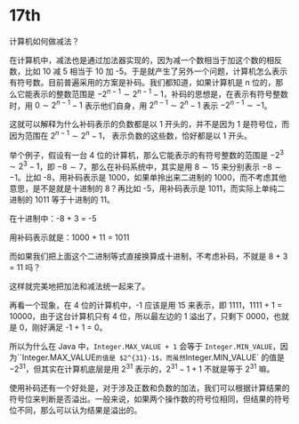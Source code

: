 # 17th
计算机如何做减法？

在计算机中，减法也是通过加法器实现的，因为减一个数相当于加这个数的相反数，比如 10 减 5 相当于 10 加 -5。于是就产生了另外一个问题，计算机怎么表示有符号数。目前普遍采用的方案是补码。我们都知道，如果计算机是 n 位的，那么它能表示的整数范围是 $-2^{n-1} \sim 2^{n-1}-1$，补码的思想是，在表示有符号整数时，用 $0 \sim 2^{n-1}-1$ 表示他们自身，用 $2^{n-1} \sim 2^n-1$ 表示 $-2^{n-1} \sim -1$。

这就可以解释为什么补码表示的负数都是以 1 开头的，并不是因为 1 是符号位，而因为范围在 $2^{n-1} \sim 2^n-1$， 表示负数的这些数，恰好都是以 1 开头。

举个例子，假设有一台 4 位的计算机，那么它能表示的有符号整数的范围是 $-2^{3} \sim 2^3-1$，即 $-8 \sim 7$，那么在补码系统中，其实是用 $8 \sim 15$ 来分别表示 $-8 \sim -1$。比如 -8，用补码表示是 1000，如果单拎出来二进制的 1000，而不考虑其他意思，是不是就是十进制的 8？再比如 -5，用补码表示是 1011，而实际上单纯二进制的 1011 等于十进制的 11。

在十进制中：-8 + 3 = -5

用补码表示就是：1000 + 11 = 1011

而如果我们把上面这个二进制等式直接换算成十进制，不考虑补码，不就是 8 + 3 = 11 吗？

这样就完美地把加法和减法统一起来了。

再看一个现象，在 4 位的计算机中，-1 应该是用 15 来表示，即 1111，1111 + 1 = 10000，由于这台计算机只有 4 位，所以最左边的 1 溢出了，只剩下 0000，也就是 0，刚好满足 -1 + 1 = 0。

所以为什么在 Java 中，`Integer.MAX_VALUE + 1` 会等于 `Integer.MIN_VALUE`，因为``Integer.MAX_VALUE` 的值是 $2^{31}-1$，而虽然 `Integer.MIN_VALUE` 的值是 $-2^{31}$，但其实在计算机底层是用 $2^{31}$ 表示的，$2^{31}-1+1$ 不就是等于 $2^{31}$ 嘛。

使用补码还有一个好处是，对于涉及正数和负数的加法，我们可以根据计算结果的符号位来判断是否溢出。一般来说，如果两个操作数的符号位相同，但结果的符号位不同，那么可以认为结果是溢出的。

